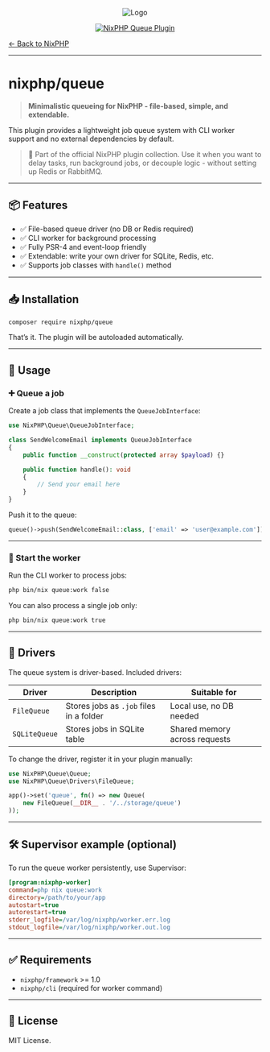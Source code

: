 <div align="center" style="text-align: center;">

![Logo](https://nixphp.github.io/docs/assets/nixphp-logo-small-square.png)

[![NixPHP Queue Plugin](https://github.com/nixphp/queue/actions/workflows/php.yml/badge.svg)](https://github.com/nixphp/queue/actions/workflows/php.yml)

</div>

[← Back to NixPHP](https://github.com/nixphp/framework)

---

# nixphp/queue

> **Minimalistic queueing for NixPHP - file-based, simple, and extendable.**

This plugin provides a lightweight job queue system with CLI worker support
and no external dependencies by default.

> 🧩 Part of the official NixPHP plugin collection.
> Use it when you want to delay tasks, run background jobs, or decouple logic - without setting up Redis or RabbitMQ.

---

## 📦 Features

* ✅ File-based queue driver (no DB or Redis required)
* ✅ CLI worker for background processing
* ✅ Fully PSR-4 and event-loop friendly
* ✅ Extendable: write your own driver for SQLite, Redis, etc.
* ✅ Supports job classes with `handle()` method

---

## 📥 Installation

```bash
composer require nixphp/queue
```

That’s it. The plugin will be autoloaded automatically.

---

## 🚀 Usage

### ➕ Queue a job

Create a job class that implements the `QueueJobInterface`:

```php
use NixPHP\Queue\QueueJobInterface;

class SendWelcomeEmail implements QueueJobInterface
{
    public function __construct(protected array $payload) {}

    public function handle(): void
    {
        // Send your email here
    }
}
```

Push it to the queue:

```php
queue()->push(SendWelcomeEmail::class, ['email' => 'user@example.com']);
```

---

### 🧵 Start the worker

Run the CLI worker to process jobs:

```bash
php bin/nix queue:work false
```

You can also process a single job only:

```bash
php bin/nix queue:work true
```

---

## 🧠 Drivers

The queue system is driver-based.
Included drivers:

| Driver        | Description                             | Suitable for                  |
| ------------- | --------------------------------------- | ----------------------------- |
| `FileQueue`   | Stores jobs as `.job` files in a folder | Local use, no DB needed       |
| `SQLiteQueue` | Stores jobs in SQLite table             | Shared memory across requests |

To change the driver, register it in your plugin manually:

```php
use NixPHP\Queue\Queue;
use NixPHP\Queue\Drivers\FileQueue;

app()->set('queue', fn() => new Queue(
    new FileQueue(__DIR__ . '/../storage/queue')
));
```

---

## 🛠️ Supervisor example (optional)

To run the queue worker persistently, use Supervisor:

```ini
[program:nixphp-worker]
command=php nix queue:work
directory=/path/to/your/app
autostart=true
autorestart=true
stderr_logfile=/var/log/nixphp/worker.err.log
stdout_logfile=/var/log/nixphp/worker.out.log
```

---

## ✅ Requirements

* `nixphp/framework` >= 1.0
* `nixphp/cli` (required for worker command)

---

## 📄 License

MIT License.